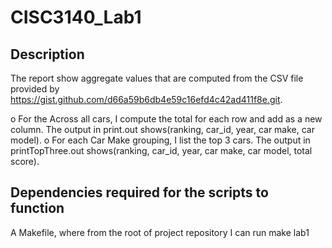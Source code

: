 # CISC3140_Lab1

## Description 

The report show aggregate values that are computed from the CSV file provided by https://gist.github.com/d66a59b6db4e59c16efd4c42ad411f8e.git.

o For the Across all cars, I compute the total for each row and add as a new column. The output in print.out shows(ranking, car_id, year, car make, car model).
o For each Car Make grouping, I list the top 3 cars. The output in printTopThree.out shows(ranking, car_id, year, car make, car model, total score).

## Dependencies required for the scripts to function
A Makefile, where from the root of project repository I can run make lab1
